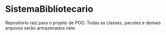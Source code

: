 # SistemaBibliotecario
Repositorio raiz para o projeto de POO. Todas as classes, pacotes e demais arquivos serão armazenados nele.
